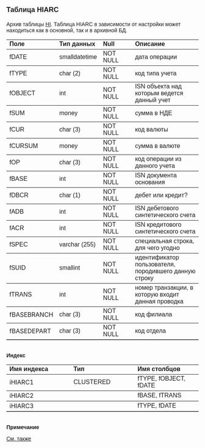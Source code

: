 ﻿<html>
<head>
<title>Таблица HIARC</title>
</head>

<body>

<h1><font size="4" face="Arial">Таблица HIARC</font></h1>

<p><font face="Arial">Архив таблицы <a href="Hi.html">HI</a>. Таблица 
HIARC в зависимости от настройки может находиться как в основной, так и в 
архивной БД.<br>
</font></p>

<table border="1" cellPadding="5" cols="2" frame="below" rules="rows">
<TBODY>
  <tr vAlign="top">
    <td class="label" width="20%"><font face="Arial"><b>Поле</b></font></td>
    <td class="label" width="20%"><font face="Arial"><strong>Тип 
	данных</strong></font></td>
    <td class="label" width="20%"><font face="Arial"><strong>Null</strong></font></td>
    <td class="label" width="40%"><font face="Arial"><strong>Описание</strong></font></td>
  </tr>
  <tr>
    <td width="20%"><font face="Arial">fDATE</font></td>
    <td width="20%"><font face="Arial">smalldatetime</font></td>
    <td width="20%"><font face="Arial">NOT NULL</font></td>
    <td width="40%"><font face="Arial">дата операции</font></td>
  </tr>
  <tr>
    <td width="20%"><font face="Arial">fTYPE</font></td>
    <td width="20%"><font face="Arial">char (2)</font></td>
    <td width="20%"><font face="Arial">NOT NULL</font></td>
    <td width="40%"><font face="Arial">код типа учета</font></td>
  </tr>
  <tr>
    <td width="20%"><font face="Arial">fOBJECT</font></td>
    <td width="20%"><font face="Arial">int</font></td>
    <td width="20%"><font face="Arial">NOT NULL</font></td>
    <td width="40%"><font face="Arial">ISN объекта над которым ведется 
	данный учет</font></td>
  </tr>
  <tr>
    <td width="20%"><font face="Arial">fSUM</font></td>
    <td width="20%"><font face="Arial">money</font></td>
    <td width="20%"><font face="Arial">NOT NULL</font></td>
    <td width="40%"><font face="Arial">сумма в НДЕ</font></td>
  </tr>
  <tr>
    <td width="20%"><font face="Arial">fCUR</font></td>
    <td width="20%"><font face="Arial">char (3)</font></td>
    <td width="20%"><font face="Arial">NOT NULL</font></td>
    <td width="40%"><font face="Arial">код валюты</font></td>
  </tr>
  <tr>
    <td width="20%"><font face="Arial">fCURSUM</font></td>
    <td width="20%"><font face="Arial">money</font></td>
    <td width="20%"><font face="Arial">NOT NULL</font></td>
    <td width="40%"><font face="Arial">сумма в валюте</font></td>
  </tr>
  <tr>
    <td width="20%"><font face="Arial">fOP</font></td>
    <td width="20%"><font face="Arial">char (3)</font></td>
    <td width="20%"><font face="Arial">NOT NULL</font></td>
    <td width="40%"><font face="Arial">код операции из данного учета</font></td>
  </tr>
  <tr>
    <td width="20%"><font face="Arial">fBASE</font></td>
    <td width="20%"><font face="Arial">int</font></td>
    <td width="20%"><font face="Arial">NOT NULL</font></td>
    <td width="40%"><font face="Arial">ISN документа основания</font></td>
  </tr>
  <tr>
    <td width="20%"><font face="Arial">fDBCR</font></td>
    <td width="20%"><font face="Arial">char (1)</font></td>
    <td width="20%"><font face="Arial">NOT NULL</font></td>
    <td width="40%"><font face="Arial">дебет или кредит?</font></td>
  </tr>
  <tr>
    <td width="20%"><font face="Arial">fADB</font></td>
    <td width="20%"><font face="Arial">int</font></td>
    <td width="20%"><font face="Arial">NOT NULL</font></td>
    <td width="40%"><font face="Arial">ISN дебетового синтетического 
	счета</font></td>
  </tr>
  <tr>
    <td width="20%"><font face="Arial">fACR</font></td>
    <td width="20%"><font face="Arial">int</font></td>
    <td width="20%"><font face="Arial">NOT NULL</font></td>
    <td width="40%"><font face="Arial">ISN кредитового синтетического 
	счета</font></td>
  </tr>
  <tr>
    <td width="20%"><font face="Arial">fSPEC</font></td>
    <td width="20%"><font face="Arial">varchar (255)</font></td>
    <td width="20%"><font face="Arial">NOT NULL</font></td>
    <td width="40%"><font face="Arial">специальная строка, для чего 
	угодно</font></td>
  </tr>
  <tr>
    <td width="20%"><font face="Arial">fSUID</font></td>
    <td width="20%"><font face="Arial">smallint</font></td>
    <td width="20%"><font face="Arial">NOT NULL</font></td>
    <td width="40%"><font face="Arial">идентификатор пользователя, 
	породившего данную строку</font></td>
  </tr>
  <tr>
    <td width="20%"><font face="Arial">fTRANS</font></td>
    <td width="20%"><font face="Arial">int</font></td>
    <td width="20%"><font face="Arial">NOT NULL</font></td>
    <td width="40%"><font face="Arial">номер транзакции, в которую 
	входит данная проводка</font></td>
  </tr>
	<tr>
    <td width="20%">fBASEBRANCH </td>
    <td width="20%"><font face="Arial">char (3)</font></td>
    <td width="20%"><font face="Arial">NOT NULL</font></td>
    <td width="40%"><font face="Arial">код филиала</font></td>
  </tr>
  <tr>
    <td width="20%">fBASEDEPART </td>
    <td width="20%"><font face="Arial">char (3)</font></td>
    <td width="20%"><font face="Arial">NOT NULL</font></td>
    <td width="40%"><font face="Arial">код отдела</font></td>
  </tr>
</TBODY>
</table>

<p class="label"><font face="Arial"><b><br>
Индекс</b></font></p>

<table border="1" cellPadding="5" cols="2" frame="below" rules="rows">
  <tr vAlign="top">
    <td class="label" width="33%"><font face="Arial"><b>Имя индекса</b></font></td>
    <td class="label" width="33%"><font face="Arial"><strong>Тип </strong></font></td>
    <td class="label" width="33%"><font face="Arial"><strong>Имя 
	столбцов</strong></font></td>
  </tr>
  <tr>
    <td width="33%">iHIARC1</td>
    <td width="33%"><font face="Arial">CLUSTERED</font></td>
    <td width="33%"><font face="Arial">fTYPE, fOBJECT, fDATE</font></td>
  </tr>
  <tr>
    <td width="33%">iHIARC2</td>
    <td width="33%">&nbsp;</td>
    <td width="33%"><font face="Arial">fBASE, fTRANS</font></td>
  </tr>
  <tr>
    <td width="33%">iHIARC3</td>
    <td width="33%">&nbsp;</td>
    <td width="33%"><font face="Arial">fTYPE, fDATE</font></td>
  </tr>
</table>

<p class="label"><font face="Arial"><b><br>
Примечание</b></font></p>

<p class="label"><a href="database_scheme.html"><font face="Arial">См. 
также</font></a></p>
</body>
</html>
